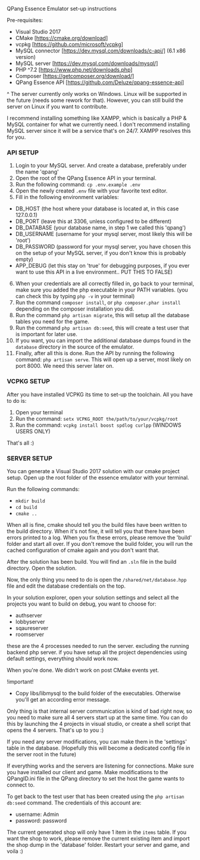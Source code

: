 QPang Essence Emulator set-up instructions

Pre-requisites: 
  - Visual Studio 2017
  - CMake [https://cmake.org/download]
  - vcpkg [https://github.com/microsoft/vcpkg]
  - MySQL connector [https://dev.mysql.com/downloads/c-api/] (6.1 x86 version)
  - MySQL server [https://dev.mysql.com/downloads/mysql/]
  - PHP ^7.2 [https://www.php.net/downloads.php]
  - Composer [https://getcomposer.org/download/]
  - QPang Essence API [https://github.com/Deluze/qpang-essence-api]
  
^ The server currently only works on Windows. Linux will be supported in the future (needs some rework for that). However, you can still build the server on Linux if you want to contribute.


I recommend installing something like XAMPP, which is basically a PHP & MySQL container for what we currently need. 
I don't recommend installing MySQL server since it will be a service that's on 24/7. XAMPP resolves this for you.


### API SETUP ###

1. Login to your MySQL server. And create a database, preferably under the name 'qpang'
2. Open the root of the QPang Essence API in your terminal.
3. Run the following command: `cp .env.example .env`
4. Open the newly created `.env` file with your favorite text editor.
5. Fill in the following environment variables:
  - DB_HOST (the host where your database is located at, in this case 127.0.0.1)
  - DB_PORT (leave this at 3306, unless configured to be different)
  - DB_DATABASE (your database name, in step 1 we called this 'qpang')
  - DB_USERNAME (username for your mysql server, most likely this will be 'root')
  - DB_PASSWORD (password for your mysql server, you have chosen this on the setup of your MySQL server, if you don't know this is probably empty)
  - APP_DEBUG (let this stay on 'true' for debugging purposes, if you ever want to use this API in a live environment.. PUT THIS TO FALSE)
6. When your credentials are all correctly filled in, go back to your terminal, make sure you added the php executable in your PATH variables. (you can check this by typing `php -v` in your terminal)
7. Run the command `composer install`, or `php composer.phar install` depending on the composer installation you did.
8. Run the command `php artisan migrate`, this will setup all the database tables you need for the game.
9. Run the command `php artisan db:seed`, this will create a test user that is important for later use.
10. If you want, you can import the additional database dumps found in the `database` directory in the source of the emulator.
11. Finally, after all this is done. Run the API by running the following command: `php artisan serve`. This will open up a server, most likely on port 8000. We need this server later on.

### VCPKG SETUP ###

After you have installed VCPKG its time to set-up the toolchain. All you have to do is:

1. Open your terminal
2. Run the command: `setx VCPKG_ROOT the/path/to/your/vcpkg/root`
3. Run the command: `vcpkg install boost spdlog curlpp` (WINDOWS USERS ONLY)

That's all :)

### SERVER SETUP ###

You can generate a Visual Studio 2017 solution with our cmake project setup.
Open up the root folder of the essence emulator with your terminal.

Run the following commands:
  - `mkdir build`
  - `cd build`
  - `cmake ..`

When all is fine, cmake should tell you the build files have been written to the build directory.
When it's not fine, it will tell you that there have been errors printed to a log. 
When you fix these errors, please remove the 'build' folder and start all over. If you don't remove the build folder, you will run the cached configuration of cmake again and you don't want that.

After the solution has been build. You will find an `.sln` file in the build directory. Open the solution.

Now, the only thing you need to do is open the `/shared/net/database.hpp` file and edit the database credentials on the top.

In your solution explorer, open your solution settings and select all the projects you want to build on debug, you want to choose for:
  - authserver
  - lobbyserver
  - sqaureserver
  - roomserver
  
these are the 4 processes needed to run the server. excluding the running backend php server.
if you have setup all the project dependencies using default settings, everything should work now.

When you're done. We didn't work on post CMake events yet. 

!important!

- Copy libs/libmysql to the build folder of the executables. Otherwise you'll get an according error message.

Only thing is that internal server communication is kind of bad right now, so you need to make sure all 4 servers start up at the same time.
You can do this by launching the 4 projects in visual studio, or create a shell script that opens the 4 servers. That's up to you :)

If you need any server modifications, you can make them in the 'settings' table in the database. (Hopefully this will become a dedicated config file in the server root in the future)

If everything works and the servers are listening for connections. Make sure you have installed our client and game. Make modifications to the QPangID.ini file in the QPang directory to set the host the game wants to connect to.

To get back to the test user that has been created using the `php artisan db:seed` command. The credentials of this account are: 
  - username: Admin
  - password: password
  
The current generated shop will only have 1 item in the `items` table. If you want the shop to work, please remove the current existing item and import the shop dump in the 'database' folder.
Restart your server and game, and voila :)
